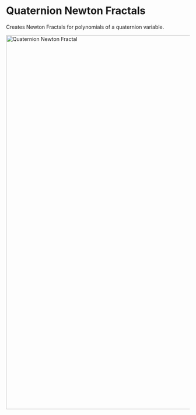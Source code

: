 # Quaternion Newton Fractals
Creates Newton Fractals for polynomials of a quaternion variable.

<img src="https://math.dartmouth.edu/~rmaguire/projects/quaternion_newton_fractals/quaternion_newton_fractal_z_cubed_minus_one.webp" alt="Quaternion Newton Fractal" width="1024" height="1024">

